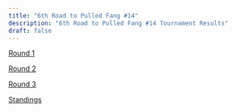 ```yaml
---
title: "6th Road to Pulled Fang #14"
description: "6th Road to Pulled Fang #14 Tournament Results"
draft: false
---
```


[Round 1](/6rtpf14-round1.png)

[Round 2](/6rtpf14-round2.png)

[Round 3](/6rtpf14-round3.png)

[Standings](/6rtpf14-standings.png)